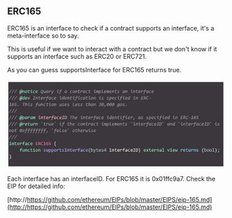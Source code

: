 ## ERC165



ERC165 is an interface to check if a contract supports an interface, it's a meta-interface so to say. 

This is useful if we want to interact with a contract but we don't know if it supports an interface such as ERC20 or ERC721.

As you can guess supportsInterface for ERC165 returns true. 

[![](https://github.com/ethfannum1/ERC165/blob/main/info.jpg)](http://https://github.com/ethfannum1/ERC165/blob/main/info.jpg)


Each interface has an interfaceID. For ERC165 it is 0x01ffc9a7. Check the EIP for detailed info:

[http://https://github.com/ethereum/EIPs/blob/master/EIPS/eip-165.md](http://https://github.com/ethereum/EIPs/blob/master/EIPS/eip-165.md)

